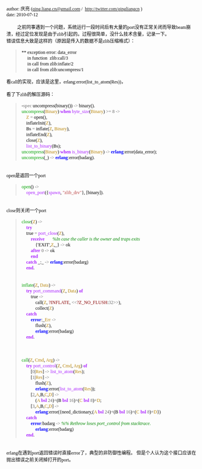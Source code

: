 <!--
author: qingliangcn
date: 2010-08-11
title: erlang zlib引起的系统崩溃记录
tags: Erlang,erlang zlib
category: Erlang
status: publish
summary: author: 庆亮 (qing.liang.cn@gmail.com /&nbsp; http://twitter.com/qingliangcn ) date: 2010-07-12&nbsp;之前同事遇到一个问题，系统运行一段时间后有大量的port没有正常关闭而导致beam
-->

<p class="MsoNormal" style="margin: 0cm 0cm 0pt"><font color="#000000"><span lang="EN-US" style="font-size: 9pt"><font face="Calibri">author: </font></span><span style="font-family: 宋体; font-size: 9pt; mso-ascii-font-family: calibri; mso-ascii-theme-font: minor-latin; mso-fareast-font-family: 宋体; mso-fareast-theme-font: minor-fareast; mso-hansi-font-family: calibri; mso-hansi-theme-font: minor-latin">庆亮</span></font><span lang="EN-US" style="font-size: 9pt"><font color="#000000" face="Calibri"> (</font><a href="mailto:qing.liang.cn@gmail.com"><font face="Calibri">qing.liang.cn@gmail.com</font></a><font color="#000000"><font face="Calibri"> /<span style="mso-spacerun: yes">&nbsp; </span></font></font><a href="http://twitter.com/qingliangcn"><font face="Calibri">http://twitter.com/qingliangcn</font></a><font face="Calibri"><font color="#000000"> ) <o:p></o:p></font></font></span></p>
<p class="MsoNormal" style="margin: 0cm 0cm 0pt"><span lang="EN-US" style="font-size: 9pt"><font face="Calibri"><font color="#000000">date: 2010-07-12<o:p></o:p></font></font></span></p>
<p class="MsoNormal" style="margin: 0cm 0cm 0pt"><span lang="EN-US" style="font-size: 9pt"><o:p><font color="#000000" face="Calibri">&nbsp;</font></o:p></span></p>
<p class="MsoNormal" style="text-indent: 21pt; margin: 0cm 0cm 0pt"><font color="#000000"><span style="font-family: 宋体; font-size: 9pt; mso-ascii-font-family: calibri; mso-ascii-theme-font: minor-latin; mso-fareast-font-family: 宋体; mso-fareast-theme-font: minor-fareast; mso-hansi-font-family: calibri; mso-hansi-theme-font: minor-latin">之前同事遇到一个问题，系统运行一段时间后有大量的</span><span lang="EN-US" style="font-size: 9pt"><font face="Calibri">port</font></span><span style="font-family: 宋体; font-size: 9pt; mso-ascii-font-family: calibri; mso-ascii-theme-font: minor-latin; mso-fareast-font-family: 宋体; mso-fareast-theme-font: minor-fareast; mso-hansi-font-family: calibri; mso-hansi-theme-font: minor-latin">没有正常关闭而导致</span><span lang="EN-US" style="font-size: 9pt"><font face="Calibri">beam</font></span><span style="font-family: 宋体; font-size: 9pt; mso-ascii-font-family: calibri; mso-ascii-theme-font: minor-latin; mso-fareast-font-family: 宋体; mso-fareast-theme-font: minor-fareast; mso-hansi-font-family: calibri; mso-hansi-theme-font: minor-latin">崩溃，经过定位发现是由于</span><span lang="EN-US" style="font-size: 9pt"><font face="Calibri">zlib</font></span><span style="font-family: 宋体; font-size: 9pt; mso-ascii-font-family: calibri; mso-ascii-theme-font: minor-latin; mso-fareast-font-family: 宋体; mso-fareast-theme-font: minor-fareast; mso-hansi-font-family: calibri; mso-hansi-theme-font: minor-latin">引起的。过程很简单，没什么技术含量，记录一下。<!--more--></span><span lang="EN-US" style="font-size: 9pt"><o:p></o:p></span></font></p>
<p class="MsoNormal" style="margin: 0cm 0cm 0pt"><font color="#000000"><span style="font-family: 宋体; font-size: 9pt; mso-ascii-font-family: calibri; mso-ascii-theme-font: minor-latin; mso-fareast-font-family: 宋体; mso-fareast-theme-font: minor-fareast; mso-hansi-font-family: calibri; mso-hansi-theme-font: minor-latin">错误信息大致是这样的（原因是传入的数据不是</span><span lang="EN-US" style="font-size: 9pt"><font face="Calibri">zlib</font></span><span style="font-family: 宋体; font-size: 9pt; mso-ascii-font-family: calibri; mso-ascii-theme-font: minor-latin; mso-fareast-font-family: 宋体; mso-fareast-theme-font: minor-fareast; mso-hansi-font-family: calibri; mso-hansi-theme-font: minor-latin">压缩格式）：</span><span lang="EN-US" style="font-size: 9pt"><o:p></o:p></span></font></p>
<blockquote>
	<p class="MsoNormal" style="margin: 0cm 0cm 0pt"><span lang="EN-US" style="font-size: 9pt"><font face="Calibri"><font color="#000000">** exception error: data_error<o:p></o:p></font></font></span></p>
	<p class="MsoNormal" style="margin: 0cm 0cm 0pt"><span lang="EN-US" style="font-size: 9pt"><font face="Calibri"><font color="#000000"><span style="mso-spacerun: yes">&nbsp;&nbsp;&nbsp;&nbsp; </span>in function<span style="mso-spacerun: yes">&nbsp; </span>zlib:call/3<o:p></o:p></font></font></span></p>
	<p class="MsoNormal" style="margin: 0cm 0cm 0pt"><span lang="EN-US" style="font-size: 9pt"><font face="Calibri"><font color="#000000"><span style="mso-spacerun: yes">&nbsp;&nbsp;&nbsp;&nbsp; </span>in call from zlib:inflate/2<o:p></o:p></font></font></span></p>
	<p class="MsoNormal" style="margin: 0cm 0cm 0pt"><span lang="EN-US" style="font-size: 9pt"><font face="Calibri"><font color="#000000"><span style="mso-spacerun: yes">&nbsp;&nbsp;&nbsp;&nbsp; </span>in call from zlib:uncompress/1<o:p></o:p></font></font></span></p>
</blockquote>
<p class="MsoNormal" style="margin: 0cm 0cm 0pt"><font color="#000000"><span style="font-family: 宋体; font-size: 9pt; mso-ascii-font-family: calibri; mso-ascii-theme-font: minor-latin; mso-fareast-font-family: 宋体; mso-fareast-theme-font: minor-fareast; mso-hansi-font-family: calibri; mso-hansi-theme-font: minor-latin">看</span><span lang="EN-US" style="font-size: 9pt"><font face="Calibri">call</font></span><span style="font-family: 宋体; font-size: 9pt; mso-ascii-font-family: calibri; mso-ascii-theme-font: minor-latin; mso-fareast-font-family: 宋体; mso-fareast-theme-font: minor-fareast; mso-hansi-font-family: calibri; mso-hansi-theme-font: minor-latin">的实现，应该是这里，</span><span lang="EN-US" style="font-size: 9pt"><font face="Calibri">erlang:error(list_to_atom(Res))</font></span><span style="font-family: 宋体; font-size: 9pt; mso-ascii-font-family: calibri; mso-ascii-theme-font: minor-latin; mso-fareast-font-family: 宋体; mso-fareast-theme-font: minor-fareast; mso-hansi-font-family: calibri; mso-hansi-theme-font: minor-latin">，</span><span style="font-size: 9pt"><font face="Calibri"> <span lang="EN-US"><o:p></o:p></span></font></span></font></p>
<p class="MsoNormal" style="margin: 0cm 0cm 0pt"><span lang="EN-US" style="font-size: 9pt"><o:p><font color="#000000" face="Calibri">&nbsp;</font></o:p></span></p>
<p class="MsoNormal" style="margin: 0cm 0cm 0pt"><font color="#000000"><span style="font-family: 宋体; font-size: 9pt; mso-ascii-font-family: calibri; mso-ascii-theme-font: minor-latin; mso-fareast-font-family: 宋体; mso-fareast-theme-font: minor-fareast; mso-hansi-font-family: calibri; mso-hansi-theme-font: minor-latin">看了下</span><span lang="EN-US" style="font-size: 9pt"><font face="Calibri">zlib</font></span><span style="font-family: 宋体; font-size: 9pt; mso-ascii-font-family: calibri; mso-ascii-theme-font: minor-latin; mso-fareast-font-family: 宋体; mso-fareast-theme-font: minor-fareast; mso-hansi-font-family: calibri; mso-hansi-theme-font: minor-latin">的解压源码：</span><span lang="EN-US" style="font-size: 9pt"><o:p></o:p></span></font></p>
<blockquote>
	<p align="left" class="MsoNormal" style="text-align: left; margin: 0cm 0cm 0pt"><span lang="EN-US" style="font-family: consolas; color: black; font-size: 9pt">-</span><b><span lang="EN-US" style="font-family: consolas; color: #999999; font-size: 9pt">spec</span></b><span lang="EN-US" style="font-family: consolas; color: black; font-size: 9pt"> uncompress(binary()) </span><span lang="EN-US" style="font-family: consolas; color: #666666; font-size: 9pt">-&gt;</span><span lang="EN-US" style="font-family: consolas; color: black; font-size: 9pt"> binary().<br />
		</span><span lang="EN-US" style="font-family: consolas; color: #00a000; font-size: 9pt">uncompress</span><span lang="EN-US" style="font-family: consolas; color: black; font-size: 9pt">(</span><span lang="EN-US" style="font-family: consolas; color: darkgoldenrod; font-size: 9pt">Binary</span><span lang="EN-US" style="font-family: consolas; color: black; font-size: 9pt">) </span><b><span lang="EN-US" style="font-family: consolas; color: #aa22ff; font-size: 9pt">when</span></b><span lang="EN-US" style="font-family: consolas; color: black; font-size: 9pt"> </span><span lang="EN-US" style="font-family: consolas; color: #aa22ff; font-size: 9pt">byte_size</span><span lang="EN-US" style="font-family: consolas; color: black; font-size: 9pt">(</span><span lang="EN-US" style="font-family: consolas; color: darkgoldenrod; font-size: 9pt">Binary</span><span lang="EN-US" style="font-family: consolas; color: black; font-size: 9pt">) </span><span lang="EN-US" style="font-family: consolas; color: #666666; font-size: 9pt">&gt;=</span><span lang="EN-US" style="font-family: consolas; color: black; font-size: 9pt"> </span><span lang="EN-US" style="font-family: consolas; color: #666666; font-size: 9pt">8</span><span lang="EN-US" style="font-family: consolas; color: black; font-size: 9pt"> </span><span lang="EN-US" style="font-family: consolas; color: #666666; font-size: 9pt">-&gt;</span><span lang="EN-US" style="font-family: consolas; color: black; font-size: 9pt"><br />
		&nbsp;&nbsp;&nbsp; </span><span lang="EN-US" style="font-family: consolas; color: darkgoldenrod; font-size: 9pt">Z</span><span lang="EN-US" style="font-family: consolas; color: black; font-size: 9pt"> </span><span lang="EN-US" style="font-family: consolas; color: #666666; font-size: 9pt">=</span><span lang="EN-US" style="font-family: consolas; color: black; font-size: 9pt"> open(),<br />
		&nbsp;&nbsp;&nbsp; inflateInit(</span><span lang="EN-US" style="font-family: consolas; color: darkgoldenrod; font-size: 9pt">Z</span><span lang="EN-US" style="font-family: consolas; color: black; font-size: 9pt">),<br />
		&nbsp;&nbsp;&nbsp; Bs </span><span lang="EN-US" style="font-family: consolas; color: #666666; font-size: 9pt">=</span><span lang="EN-US" style="font-family: consolas; color: black; font-size: 9pt"> inflate(</span><span lang="EN-US" style="font-family: consolas; color: darkgoldenrod; font-size: 9pt">Z</span><span lang="EN-US" style="font-family: consolas; color: black; font-size: 9pt">, </span><span lang="EN-US" style="font-family: consolas; color: darkgoldenrod; font-size: 9pt">Binary</span><span lang="EN-US" style="font-family: consolas; color: black; font-size: 9pt">),<br />
		&nbsp;&nbsp;&nbsp; inflateEnd(</span><span lang="EN-US" style="font-family: consolas; color: darkgoldenrod; font-size: 9pt">Z</span><span lang="EN-US" style="font-family: consolas; color: black; font-size: 9pt">),<br />
		&nbsp;&nbsp;&nbsp; close(</span><span lang="EN-US" style="font-family: consolas; color: darkgoldenrod; font-size: 9pt">Z</span><span lang="EN-US" style="font-family: consolas; color: black; font-size: 9pt">),<br />
		&nbsp;&nbsp;&nbsp; </span><span lang="EN-US" style="font-family: consolas; color: #aa22ff; font-size: 9pt">list_to_binary</span><span lang="EN-US" style="font-family: consolas; color: black; font-size: 9pt">(Bs);<br />
		</span><span lang="EN-US" style="font-family: consolas; color: #00a000; font-size: 9pt">uncompress</span><span lang="EN-US" style="font-family: consolas; color: black; font-size: 9pt">(</span><span lang="EN-US" style="font-family: consolas; color: darkgoldenrod; font-size: 9pt">Binary</span><span lang="EN-US" style="font-family: consolas; color: black; font-size: 9pt">) </span><b><span lang="EN-US" style="font-family: consolas; color: #aa22ff; font-size: 9pt">when</span></b><span lang="EN-US" style="font-family: consolas; color: black; font-size: 9pt"> </span><span lang="EN-US" style="font-family: consolas; color: #aa22ff; font-size: 9pt">is_binary</span><span lang="EN-US" style="font-family: consolas; color: black; font-size: 9pt">(</span><span lang="EN-US" style="font-family: consolas; color: darkgoldenrod; font-size: 9pt">Binary</span><span lang="EN-US" style="font-family: consolas; color: black; font-size: 9pt">) </span><span lang="EN-US" style="font-family: consolas; color: #666666; font-size: 9pt">-&gt;</span><span lang="EN-US" style="font-family: consolas; color: black; font-size: 9pt"> </span><b><span lang="EN-US" style="font-family: consolas; color: blue; font-size: 9pt">erlang</span></b><span lang="EN-US" style="font-family: consolas; color: black; font-size: 9pt">:error(data_error);<br />
		</span><span lang="EN-US" style="font-family: consolas; color: #00a000; font-size: 9pt">uncompress</span><span lang="EN-US" style="font-family: consolas; color: black; font-size: 9pt">(_) </span><span lang="EN-US" style="font-family: consolas; color: #666666; font-size: 9pt">-&gt;</span><span lang="EN-US" style="font-family: consolas; color: black; font-size: 9pt"> </span><b><span lang="EN-US" style="font-family: consolas; color: blue; font-size: 9pt">erlang</span></b><span lang="EN-US" style="font-family: consolas; color: black; font-size: 9pt">:error(badarg).<o:p></o:p></span></p>
</blockquote>
<p align="left" class="MsoNormal" style="text-align: left; margin: 0cm 0cm 0pt"><span lang="EN-US" style="font-size: 9pt"><o:p><font color="#000000" face="Calibri">&nbsp;</font></o:p></span></p>
<p class="MsoNormal" style="margin: 0cm 0cm 0pt"><font color="#000000"><span lang="EN-US" style="font-size: 9pt"><font face="Calibri">open</font></span><span style="font-family: 宋体; font-size: 9pt; mso-ascii-font-family: calibri; mso-ascii-theme-font: minor-latin; mso-fareast-font-family: 宋体; mso-fareast-theme-font: minor-fareast; mso-hansi-font-family: calibri; mso-hansi-theme-font: minor-latin">是返回一个</span><span lang="EN-US" style="font-size: 9pt"><font face="Calibri">port<o:p></o:p></font></span></font></p>
<blockquote>
	<p align="left" class="MsoNormal" style="text-align: left; margin: 0cm 0cm 0pt"><span lang="EN-US" style="font-family: consolas; color: #00a000; font-size: 9pt">open</span><span lang="EN-US" style="font-family: consolas; color: black; font-size: 9pt">() </span><span lang="EN-US" style="font-family: consolas; color: #666666; font-size: 9pt">-&gt;</span><span lang="EN-US" style="font-family: consolas; color: black; font-size: 9pt"><br />
		&nbsp;&nbsp;&nbsp; </span><span lang="EN-US" style="font-family: consolas; color: #aa22ff; font-size: 9pt">open_port</span><span lang="EN-US" style="font-family: consolas; color: black; font-size: 9pt">({</span><span lang="EN-US" style="font-family: consolas; color: #aa22ff; font-size: 9pt">spawn</span><span lang="EN-US" style="font-family: consolas; color: black; font-size: 9pt">, </span><span lang="EN-US" style="font-family: consolas; color: #bb4444; font-size: 9pt">&quot;zlib_drv&quot;</span><span lang="EN-US" style="font-family: consolas; color: black; font-size: 9pt">}, [binary]).</span><span lang="EN-US" style="font-size: 9pt"><font face="Calibri"><font color="#000000"><span style="mso-tab-count: 1">&nbsp;&nbsp;&nbsp;&nbsp;&nbsp;&nbsp; </span><o:p></o:p></font></font></span></p>
</blockquote>
<p class="MsoNormal" style="margin: 0cm 0cm 0pt"><span lang="EN-US" style="font-size: 9pt"><font face="Calibri"><font color="#000000"><span style="mso-tab-count: 1">&nbsp;&nbsp;&nbsp;&nbsp;&nbsp;&nbsp;&nbsp;&nbsp; </span><o:p></o:p></font></font></span></p>
<p class="MsoNormal" style="margin: 0cm 0cm 0pt"><font color="#000000"><span lang="EN-US" style="font-size: 9pt"><font face="Calibri">close</font></span><span style="font-family: 宋体; font-size: 9pt; mso-ascii-font-family: calibri; mso-ascii-theme-font: minor-latin; mso-fareast-font-family: 宋体; mso-fareast-theme-font: minor-fareast; mso-hansi-font-family: calibri; mso-hansi-theme-font: minor-latin">则关闭一个</span><span lang="EN-US" style="font-size: 9pt"><font face="Calibri">port<o:p></o:p></font></span></font></p>
<blockquote>
	<p align="left" class="MsoNormal" style="text-align: left; margin: 0cm 0cm 0pt"><span lang="EN-US" style="font-family: consolas; color: #00a000; font-size: 9pt">close</span><span lang="EN-US" style="font-family: consolas; color: black; font-size: 9pt">(</span><span lang="EN-US" style="font-family: consolas; color: darkgoldenrod; font-size: 9pt">Z</span><span lang="EN-US" style="font-family: consolas; color: black; font-size: 9pt">) </span><span lang="EN-US" style="font-family: consolas; color: #666666; font-size: 9pt">-&gt;</span><span lang="EN-US" style="font-family: consolas; color: black; font-size: 9pt"><br />
		&nbsp;&nbsp;&nbsp; </span><b><span lang="EN-US" style="font-family: consolas; color: #aa22ff; font-size: 9pt">try</span></b><span lang="EN-US" style="font-family: consolas; color: black; font-size: 9pt"><br />
		&nbsp;&nbsp;&nbsp; true </span><span lang="EN-US" style="font-family: consolas; color: #666666; font-size: 9pt">=</span><span lang="EN-US" style="font-family: consolas; color: black; font-size: 9pt"> </span><span lang="EN-US" style="font-family: consolas; color: #aa22ff; font-size: 9pt">port_close</span><span lang="EN-US" style="font-family: consolas; color: black; font-size: 9pt">(</span><span lang="EN-US" style="font-family: consolas; color: darkgoldenrod; font-size: 9pt">Z</span><span lang="EN-US" style="font-family: consolas; color: black; font-size: 9pt">),<br />
		&nbsp;&nbsp;&nbsp;&nbsp;&nbsp;&nbsp;&nbsp; </span><b><span lang="EN-US" style="font-family: consolas; color: #aa22ff; font-size: 9pt">receive</span></b><span lang="EN-US" style="font-family: consolas; color: black; font-size: 9pt">&nbsp;&nbsp;&nbsp;&nbsp;&nbsp;&nbsp; </span><i><span lang="EN-US" style="font-family: consolas; color: #008800; font-size: 9pt">%In case the caller is the owner and traps exits</span></i><span lang="EN-US" style="font-family: consolas; color: black; font-size: 9pt"><br />
		&nbsp;&nbsp;&nbsp;&nbsp;&nbsp;&nbsp;&nbsp;&nbsp;&nbsp;&nbsp;&nbsp; {&#39;EXIT&#39;,</span><span lang="EN-US" style="font-family: consolas; color: darkgoldenrod; font-size: 9pt">Z</span><span lang="EN-US" style="font-family: consolas; color: black; font-size: 9pt">,_} </span><span lang="EN-US" style="font-family: consolas; color: #666666; font-size: 9pt">-&gt;</span><span lang="EN-US" style="font-family: consolas; color: black; font-size: 9pt"> ok<br />
		&nbsp;&nbsp;&nbsp;&nbsp;&nbsp;&nbsp;&nbsp; </span><b><span lang="EN-US" style="font-family: consolas; color: #aa22ff; font-size: 9pt">after</span></b><span lang="EN-US" style="font-family: consolas; color: black; font-size: 9pt"> </span><span lang="EN-US" style="font-family: consolas; color: #666666; font-size: 9pt">0</span><span lang="EN-US" style="font-family: consolas; color: black; font-size: 9pt"> </span><span lang="EN-US" style="font-family: consolas; color: #666666; font-size: 9pt">-&gt;</span><span lang="EN-US" style="font-family: consolas; color: black; font-size: 9pt"> ok<br />
		&nbsp;&nbsp;&nbsp;&nbsp;&nbsp;&nbsp;&nbsp; </span><b><span lang="EN-US" style="font-family: consolas; color: #aa22ff; font-size: 9pt">end</span></b><span lang="EN-US" style="font-family: consolas; color: black; font-size: 9pt"><br />
		&nbsp;&nbsp;&nbsp; </span><b><span lang="EN-US" style="font-family: consolas; color: #aa22ff; font-size: 9pt">catch</span></b><span lang="EN-US" style="font-family: consolas; color: black; font-size: 9pt"> _:_ </span><span lang="EN-US" style="font-family: consolas; color: #666666; font-size: 9pt">-&gt;</span><span lang="EN-US" style="font-family: consolas; color: black; font-size: 9pt"> </span><b><span lang="EN-US" style="font-family: consolas; color: blue; font-size: 9pt">erlang</span></b><span lang="EN-US" style="font-family: consolas; color: black; font-size: 9pt">:error(badarg)<br />
		&nbsp;&nbsp;&nbsp; </span><b><span lang="EN-US" style="font-family: consolas; color: #aa22ff; font-size: 9pt">end</span></b><span lang="EN-US" style="font-family: consolas; color: black; font-size: 9pt">.<br />
		<br />
		<br />
		</span><span lang="EN-US" style="font-family: consolas; color: #00a000; font-size: 9pt">inflate</span><span lang="EN-US" style="font-family: consolas; color: black; font-size: 9pt">(</span><span lang="EN-US" style="font-family: consolas; color: darkgoldenrod; font-size: 9pt">Z</span><span lang="EN-US" style="font-family: consolas; color: black; font-size: 9pt">, </span><span lang="EN-US" style="font-family: consolas; color: darkgoldenrod; font-size: 9pt">Data</span><span lang="EN-US" style="font-family: consolas; color: black; font-size: 9pt">) </span><span lang="EN-US" style="font-family: consolas; color: #666666; font-size: 9pt">-&gt;</span><span lang="EN-US" style="font-family: consolas; color: black; font-size: 9pt"><br />
		&nbsp;&nbsp;&nbsp; </span><b><span lang="EN-US" style="font-family: consolas; color: #aa22ff; font-size: 9pt">try</span></b><span lang="EN-US" style="font-family: consolas; color: black; font-size: 9pt"> </span><span lang="EN-US" style="font-family: consolas; color: #aa22ff; font-size: 9pt">port_command</span><span lang="EN-US" style="font-family: consolas; color: black; font-size: 9pt">(</span><span lang="EN-US" style="font-family: consolas; color: darkgoldenrod; font-size: 9pt">Z</span><span lang="EN-US" style="font-family: consolas; color: black; font-size: 9pt">, </span><span lang="EN-US" style="font-family: consolas; color: darkgoldenrod; font-size: 9pt">Data</span><span lang="EN-US" style="font-family: consolas; color: black; font-size: 9pt">) </span><b><span lang="EN-US" style="font-family: consolas; color: #aa22ff; font-size: 9pt">of</span></b><span lang="EN-US" style="font-family: consolas; color: black; font-size: 9pt"><br />
		&nbsp;&nbsp;&nbsp;&nbsp;&nbsp;&nbsp;&nbsp; true </span><span lang="EN-US" style="font-family: consolas; color: #666666; font-size: 9pt">-&gt;</span><span lang="EN-US" style="font-family: consolas; color: black; font-size: 9pt"><br />
		&nbsp;&nbsp;&nbsp;&nbsp;&nbsp;&nbsp;&nbsp;&nbsp;&nbsp;&nbsp;&nbsp; call(</span><span lang="EN-US" style="font-family: consolas; color: darkgoldenrod; font-size: 9pt">Z</span><span lang="EN-US" style="font-family: consolas; color: black; font-size: 9pt">, </span><span lang="EN-US" style="font-family: consolas; color: #880000; font-size: 9pt">?INFLATE</span><span lang="EN-US" style="font-family: consolas; color: black; font-size: 9pt">, </span><span lang="EN-US" style="font-family: consolas; color: #666666; font-size: 9pt">&lt;&lt;</span><span lang="EN-US" style="font-family: consolas; color: #880000; font-size: 9pt">?Z_NO_FLUSH</span><span lang="EN-US" style="font-family: consolas; color: black; font-size: 9pt">:</span><span lang="EN-US" style="font-family: consolas; color: #666666; font-size: 9pt">32&gt;&gt;</span><span lang="EN-US" style="font-family: consolas; color: black; font-size: 9pt">),<br />
		&nbsp;&nbsp;&nbsp;&nbsp;&nbsp;&nbsp;&nbsp;&nbsp;&nbsp;&nbsp;&nbsp; collect(</span><span lang="EN-US" style="font-family: consolas; color: darkgoldenrod; font-size: 9pt">Z</span><span lang="EN-US" style="font-family: consolas; color: black; font-size: 9pt">)<br />
		&nbsp;&nbsp;&nbsp; </span><b><span lang="EN-US" style="font-family: consolas; color: #aa22ff; font-size: 9pt">catch</span></b><span lang="EN-US" style="font-family: consolas; color: black; font-size: 9pt"><br />
		&nbsp;&nbsp;&nbsp;&nbsp;&nbsp;&nbsp;&nbsp; </span><b><span lang="EN-US" style="font-family: consolas; color: blue; font-size: 9pt">error</span></b><span lang="EN-US" style="font-family: consolas; color: black; font-size: 9pt">:_</span><span lang="EN-US" style="font-family: consolas; color: darkgoldenrod; font-size: 9pt">Err</span><span lang="EN-US" style="font-family: consolas; color: black; font-size: 9pt"> </span><span lang="EN-US" style="font-family: consolas; color: #666666; font-size: 9pt">-&gt;</span><span lang="EN-US" style="font-family: consolas; color: black; font-size: 9pt"><br />
		&nbsp;&nbsp;&nbsp;&nbsp;&nbsp;&nbsp;&nbsp;&nbsp;&nbsp;&nbsp;&nbsp; flush(</span><span lang="EN-US" style="font-family: consolas; color: darkgoldenrod; font-size: 9pt">Z</span><span lang="EN-US" style="font-family: consolas; color: black; font-size: 9pt">),<br />
		&nbsp;&nbsp;&nbsp;&nbsp;&nbsp;&nbsp;&nbsp;&nbsp;&nbsp;&nbsp;&nbsp; </span><b><span lang="EN-US" style="font-family: consolas; color: blue; font-size: 9pt">erlang</span></b><span lang="EN-US" style="font-family: consolas; color: black; font-size: 9pt">:error(badarg)<br />
		&nbsp;&nbsp;&nbsp; </span><b><span lang="EN-US" style="font-family: consolas; color: #aa22ff; font-size: 9pt">end</span></b><span lang="EN-US" style="font-family: consolas; color: black; font-size: 9pt">.<br />
		&nbsp;&nbsp;&nbsp; <br />
		<br />
		&nbsp;&nbsp;&nbsp; <br />
		</span><span lang="EN-US" style="font-family: consolas; color: #00a000; font-size: 9pt">call</span><span lang="EN-US" style="font-family: consolas; color: black; font-size: 9pt">(</span><span lang="EN-US" style="font-family: consolas; color: darkgoldenrod; font-size: 9pt">Z</span><span lang="EN-US" style="font-family: consolas; color: black; font-size: 9pt">, </span><span lang="EN-US" style="font-family: consolas; color: darkgoldenrod; font-size: 9pt">Cmd</span><span lang="EN-US" style="font-family: consolas; color: black; font-size: 9pt">, </span><span lang="EN-US" style="font-family: consolas; color: darkgoldenrod; font-size: 9pt">Arg</span><span lang="EN-US" style="font-family: consolas; color: black; font-size: 9pt">) </span><span lang="EN-US" style="font-family: consolas; color: #666666; font-size: 9pt">-&gt;</span><span lang="EN-US" style="font-family: consolas; color: black; font-size: 9pt"><br />
		&nbsp;&nbsp;&nbsp; </span><b><span lang="EN-US" style="font-family: consolas; color: #aa22ff; font-size: 9pt">try</span></b><span lang="EN-US" style="font-family: consolas; color: black; font-size: 9pt"> </span><span lang="EN-US" style="font-family: consolas; color: #aa22ff; font-size: 9pt">port_control</span><span lang="EN-US" style="font-family: consolas; color: black; font-size: 9pt">(</span><span lang="EN-US" style="font-family: consolas; color: darkgoldenrod; font-size: 9pt">Z</span><span lang="EN-US" style="font-family: consolas; color: black; font-size: 9pt">, </span><span lang="EN-US" style="font-family: consolas; color: darkgoldenrod; font-size: 9pt">Cmd</span><span lang="EN-US" style="font-family: consolas; color: black; font-size: 9pt">, </span><span lang="EN-US" style="font-family: consolas; color: darkgoldenrod; font-size: 9pt">Arg</span><span lang="EN-US" style="font-family: consolas; color: black; font-size: 9pt">) </span><b><span lang="EN-US" style="font-family: consolas; color: #aa22ff; font-size: 9pt">of</span></b><span lang="EN-US" style="font-family: consolas; color: black; font-size: 9pt"><br />
		&nbsp;&nbsp;&nbsp;&nbsp;&nbsp;&nbsp;&nbsp; [</span><span lang="EN-US" style="font-family: consolas; color: #666666; font-size: 9pt">0</span><span lang="EN-US" style="font-family: consolas; color: black; font-size: 9pt">|</span><span lang="EN-US" style="font-family: consolas; color: darkgoldenrod; font-size: 9pt">Res</span><span lang="EN-US" style="font-family: consolas; color: black; font-size: 9pt">] </span><span lang="EN-US" style="font-family: consolas; color: #666666; font-size: 9pt">-&gt;</span><span lang="EN-US" style="font-family: consolas; color: black; font-size: 9pt"> </span><span lang="EN-US" style="font-family: consolas; color: #aa22ff; font-size: 9pt">list_to_atom</span><span lang="EN-US" style="font-family: consolas; color: black; font-size: 9pt">(</span><span lang="EN-US" style="font-family: consolas; color: darkgoldenrod; font-size: 9pt">Res</span><span lang="EN-US" style="font-family: consolas; color: black; font-size: 9pt">);<br />
		&nbsp;&nbsp;&nbsp;&nbsp;&nbsp;&nbsp;&nbsp; [</span><span lang="EN-US" style="font-family: consolas; color: #666666; font-size: 9pt">1</span><span lang="EN-US" style="font-family: consolas; color: black; font-size: 9pt">|</span><span lang="EN-US" style="font-family: consolas; color: darkgoldenrod; font-size: 9pt">Res</span><span lang="EN-US" style="font-family: consolas; color: black; font-size: 9pt">] </span><span lang="EN-US" style="font-family: consolas; color: #666666; font-size: 9pt">-&gt;</span><span lang="EN-US" style="font-family: consolas; color: black; font-size: 9pt"><br />
		&nbsp;&nbsp;&nbsp;&nbsp;&nbsp;&nbsp;&nbsp;&nbsp;&nbsp;&nbsp;&nbsp; flush(</span><span lang="EN-US" style="font-family: consolas; color: darkgoldenrod; font-size: 9pt">Z</span><span lang="EN-US" style="font-family: consolas; color: black; font-size: 9pt">),<br />
		&nbsp;&nbsp;&nbsp;&nbsp;&nbsp;&nbsp;&nbsp;&nbsp;&nbsp;&nbsp;&nbsp; </span><b><span lang="EN-US" style="font-family: consolas; color: blue; font-size: 9pt">erlang</span></b><span lang="EN-US" style="font-family: consolas; color: black; font-size: 9pt">:error(</span><span lang="EN-US" style="font-family: consolas; color: #aa22ff; font-size: 9pt">list_to_atom</span><span lang="EN-US" style="font-family: consolas; color: black; font-size: 9pt">(</span><span lang="EN-US" style="font-family: consolas; color: darkgoldenrod; font-size: 9pt">Res</span><span lang="EN-US" style="font-family: consolas; color: black; font-size: 9pt">));<br />
		&nbsp;&nbsp;&nbsp;&nbsp;&nbsp;&nbsp;&nbsp; [</span><span lang="EN-US" style="font-family: consolas; color: #666666; font-size: 9pt">2</span><span lang="EN-US" style="font-family: consolas; color: black; font-size: 9pt">,</span><span lang="EN-US" style="font-family: consolas; color: darkgoldenrod; font-size: 9pt">A</span><span lang="EN-US" style="font-family: consolas; color: black; font-size: 9pt">,B,</span><span lang="EN-US" style="font-family: consolas; color: darkgoldenrod; font-size: 9pt">C</span><span lang="EN-US" style="font-family: consolas; color: black; font-size: 9pt">,</span><span lang="EN-US" style="font-family: consolas; color: darkgoldenrod; font-size: 9pt">D</span><span lang="EN-US" style="font-family: consolas; color: black; font-size: 9pt">] </span><span lang="EN-US" style="font-family: consolas; color: #666666; font-size: 9pt">-&gt;</span><span lang="EN-US" style="font-family: consolas; color: black; font-size: 9pt"><br />
		&nbsp;&nbsp;&nbsp;&nbsp;&nbsp;&nbsp;&nbsp;&nbsp;&nbsp;&nbsp;&nbsp; (</span><span lang="EN-US" style="font-family: consolas; color: darkgoldenrod; font-size: 9pt">A</span><span lang="EN-US" style="font-family: consolas; color: black; font-size: 9pt"> </span><b><span lang="EN-US" style="font-family: consolas; color: #aa22ff; font-size: 9pt">bsl</span></b><span lang="EN-US" style="font-family: consolas; color: black; font-size: 9pt"> </span><span lang="EN-US" style="font-family: consolas; color: #666666; font-size: 9pt">24</span><span lang="EN-US" style="font-family: consolas; color: black; font-size: 9pt">)</span><span lang="EN-US" style="font-family: consolas; color: #666666; font-size: 9pt">+</span><span lang="EN-US" style="font-family: consolas; color: black; font-size: 9pt">(B </span><b><span lang="EN-US" style="font-family: consolas; color: #aa22ff; font-size: 9pt">bsl</span></b><span lang="EN-US" style="font-family: consolas; color: black; font-size: 9pt"> </span><span lang="EN-US" style="font-family: consolas; color: #666666; font-size: 9pt">16</span><span lang="EN-US" style="font-family: consolas; color: black; font-size: 9pt">)</span><span lang="EN-US" style="font-family: consolas; color: #666666; font-size: 9pt">+</span><span lang="EN-US" style="font-family: consolas; color: black; font-size: 9pt">(</span><span lang="EN-US" style="font-family: consolas; color: darkgoldenrod; font-size: 9pt">C</span><span lang="EN-US" style="font-family: consolas; color: black; font-size: 9pt"> </span><b><span lang="EN-US" style="font-family: consolas; color: #aa22ff; font-size: 9pt">bsl</span></b><span lang="EN-US" style="font-family: consolas; color: black; font-size: 9pt"> </span><span lang="EN-US" style="font-family: consolas; color: #666666; font-size: 9pt">8</span><span lang="EN-US" style="font-family: consolas; color: black; font-size: 9pt">)</span><span lang="EN-US" style="font-family: consolas; color: #666666; font-size: 9pt">+</span><span lang="EN-US" style="font-family: consolas; color: darkgoldenrod; font-size: 9pt">D</span><span lang="EN-US" style="font-family: consolas; color: black; font-size: 9pt">;<br />
		&nbsp;&nbsp;&nbsp;&nbsp;&nbsp;&nbsp;&nbsp; [</span><span lang="EN-US" style="font-family: consolas; color: #666666; font-size: 9pt">3</span><span lang="EN-US" style="font-family: consolas; color: black; font-size: 9pt">,</span><span lang="EN-US" style="font-family: consolas; color: darkgoldenrod; font-size: 9pt">A</span><span lang="EN-US" style="font-family: consolas; color: black; font-size: 9pt">,B,</span><span lang="EN-US" style="font-family: consolas; color: darkgoldenrod; font-size: 9pt">C</span><span lang="EN-US" style="font-family: consolas; color: black; font-size: 9pt">,</span><span lang="EN-US" style="font-family: consolas; color: darkgoldenrod; font-size: 9pt">D</span><span lang="EN-US" style="font-family: consolas; color: black; font-size: 9pt">] </span><span lang="EN-US" style="font-family: consolas; color: #666666; font-size: 9pt">-&gt;</span><span lang="EN-US" style="font-family: consolas; color: black; font-size: 9pt"><br />
		&nbsp;&nbsp;&nbsp;&nbsp;&nbsp;&nbsp;&nbsp;&nbsp;&nbsp;&nbsp;&nbsp; </span><b><span lang="EN-US" style="font-family: consolas; color: blue; font-size: 9pt">erlang</span></b><span lang="EN-US" style="font-family: consolas; color: black; font-size: 9pt">:error({need_dictionary,(</span><span lang="EN-US" style="font-family: consolas; color: darkgoldenrod; font-size: 9pt">A</span><span lang="EN-US" style="font-family: consolas; color: black; font-size: 9pt"> </span><b><span lang="EN-US" style="font-family: consolas; color: #aa22ff; font-size: 9pt">bsl</span></b><span lang="EN-US" style="font-family: consolas; color: black; font-size: 9pt"> </span><span lang="EN-US" style="font-family: consolas; color: #666666; font-size: 9pt">24</span><span lang="EN-US" style="font-family: consolas; color: black; font-size: 9pt">)</span><span lang="EN-US" style="font-family: consolas; color: #666666; font-size: 9pt">+</span><span lang="EN-US" style="font-family: consolas; color: black; font-size: 9pt">(B </span><b><span lang="EN-US" style="font-family: consolas; color: #aa22ff; font-size: 9pt">bsl</span></b><span lang="EN-US" style="font-family: consolas; color: black; font-size: 9pt"> </span><span lang="EN-US" style="font-family: consolas; color: #666666; font-size: 9pt">16</span><span lang="EN-US" style="font-family: consolas; color: black; font-size: 9pt">)</span><span lang="EN-US" style="font-family: consolas; color: #666666; font-size: 9pt">+</span><span lang="EN-US" style="font-family: consolas; color: black; font-size: 9pt">(</span><span lang="EN-US" style="font-family: consolas; color: darkgoldenrod; font-size: 9pt">C</span><span lang="EN-US" style="font-family: consolas; color: black; font-size: 9pt"> </span><b><span lang="EN-US" style="font-family: consolas; color: #aa22ff; font-size: 9pt">bsl</span></b><span lang="EN-US" style="font-family: consolas; color: black; font-size: 9pt"> </span><span lang="EN-US" style="font-family: consolas; color: #666666; font-size: 9pt">8</span><span lang="EN-US" style="font-family: consolas; color: black; font-size: 9pt">)</span><span lang="EN-US" style="font-family: consolas; color: #666666; font-size: 9pt">+</span><span lang="EN-US" style="font-family: consolas; color: darkgoldenrod; font-size: 9pt">D</span><span lang="EN-US" style="font-family: consolas; color: black; font-size: 9pt">})<br />
		&nbsp;&nbsp;&nbsp; </span><b><span lang="EN-US" style="font-family: consolas; color: #aa22ff; font-size: 9pt">catch</span></b><span lang="EN-US" style="font-family: consolas; color: black; font-size: 9pt"><br />
		&nbsp;&nbsp;&nbsp;&nbsp;&nbsp;&nbsp;&nbsp; </span><b><span lang="EN-US" style="font-family: consolas; color: blue; font-size: 9pt">error</span></b><span lang="EN-US" style="font-family: consolas; color: black; font-size: 9pt">:badarg </span><span lang="EN-US" style="font-family: consolas; color: #666666; font-size: 9pt">-&gt;</span><span lang="EN-US" style="font-family: consolas; color: black; font-size: 9pt"> </span><i><span lang="EN-US" style="font-family: consolas; color: #008800; font-size: 9pt">%% Rethrow loses port_control from stacktrace.</span></i><span lang="EN-US" style="font-family: consolas; color: black; font-size: 9pt"><br />
		&nbsp;&nbsp;&nbsp;&nbsp;&nbsp;&nbsp;&nbsp;&nbsp;&nbsp;&nbsp;&nbsp; </span><b><span lang="EN-US" style="font-family: consolas; color: blue; font-size: 9pt">erlang</span></b><span lang="EN-US" style="font-family: consolas; color: black; font-size: 9pt">:error(badarg)<br />
		&nbsp;&nbsp;&nbsp; </span><b><span lang="EN-US" style="font-family: consolas; color: #aa22ff; font-size: 9pt">end</span></b><span lang="EN-US" style="font-family: consolas; color: black; font-size: 9pt">.</span><span lang="EN-US" style="font-size: 9pt"><font face="Calibri"><font color="#000000"><span style="mso-tab-count: 1">&nbsp;&nbsp;&nbsp;&nbsp;&nbsp;&nbsp;&nbsp;&nbsp;&nbsp; </span><o:p></o:p></font></font></span></p>
</blockquote>
<p align="left" class="MsoNormal" style="text-align: left; margin: 0cm 0cm 0pt"><span lang="EN-US" style="font-size: 9pt"><o:p><font color="#000000" face="Calibri">&nbsp;</font></o:p></span></p>
<p class="MsoNormal" style="margin: 0cm 0cm 0pt"><font color="#000000"><span lang="EN-US" style="font-size: 9pt"><font face="Calibri">erlang</font></span><span style="font-family: 宋体; font-size: 9pt; mso-ascii-font-family: calibri; mso-ascii-theme-font: minor-latin; mso-fareast-font-family: 宋体; mso-fareast-theme-font: minor-fareast; mso-hansi-font-family: calibri; mso-hansi-theme-font: minor-latin">在遇到</span><span lang="EN-US" style="font-size: 9pt"><font face="Calibri">port</font></span><span style="font-family: 宋体; font-size: 9pt; mso-ascii-font-family: calibri; mso-ascii-theme-font: minor-latin; mso-fareast-font-family: 宋体; mso-fareast-theme-font: minor-fareast; mso-hansi-font-family: calibri; mso-hansi-theme-font: minor-latin">返回错误时直接</span><span lang="EN-US" style="font-size: 9pt"><font face="Calibri">error</font></span><span style="font-family: 宋体; font-size: 9pt; mso-ascii-font-family: calibri; mso-ascii-theme-font: minor-latin; mso-fareast-font-family: 宋体; mso-fareast-theme-font: minor-fareast; mso-hansi-font-family: calibri; mso-hansi-theme-font: minor-latin">了，典型的非防御性编程。</span><span style="font-size: 9pt"><font face="Calibri"> </font></span><span style="font-family: 宋体; font-size: 9pt; mso-ascii-font-family: calibri; mso-ascii-theme-font: minor-latin; mso-fareast-font-family: 宋体; mso-fareast-theme-font: minor-fareast; mso-hansi-font-family: calibri; mso-hansi-theme-font: minor-latin">但是个人认为这个接口应该在抛出错误之前关闭掉打开的</span><span lang="EN-US" style="font-size: 9pt"><font face="Calibri">port</font></span><span style="font-family: 宋体; font-size: 9pt; mso-ascii-font-family: calibri; mso-ascii-theme-font: minor-latin; mso-fareast-font-family: 宋体; mso-fareast-theme-font: minor-fareast; mso-hansi-font-family: calibri; mso-hansi-theme-font: minor-latin">。</span><span lang="EN-US" style="font-size: 9pt"><o:p></o:p></span></font></p>
<p class="MsoNormal" style="margin: 0cm 0cm 0pt"><span lang="EN-US" style="font-size: 9pt"><o:p><font color="#000000" face="Calibri">&nbsp;</font></o:p></span></p>
<p class="MsoNormal" style="margin: 0cm 0cm 0pt"><span lang="EN-US" style="font-size: 9pt"><span style="mso-tab-count: 1"><font color="#000000" face="Calibri">&nbsp;&nbsp;&nbsp;&nbsp;&nbsp;&nbsp;&nbsp;&nbsp; </font></span><o:p></o:p></span></p>
